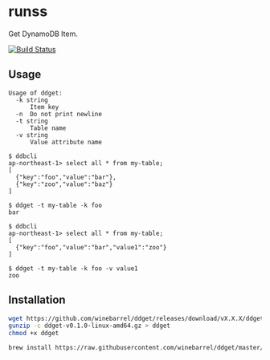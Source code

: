 # runss

Get DynamoDB Item.

[![Build Status](https://travis-ci.org/winebarrel/ddget.svg?branch=master)](https://travis-ci.org/winebarrel/ddget)

## Usage

```
Usage of ddget:
  -k string
      Item key
  -n  Do not print newline
  -t string
      Table name
  -v string
      Value attribute name
```

```
$ ddbcli
ap-northeast-1> select all * from my-table;
[
  {"key":"foo","value":"bar"},
  {"key":"zoo","value":"baz"}
]

$ ddget -t my-table -k foo
bar
```

```
$ ddbcli
ap-northeast-1> select all * from my-table;
[
  {"key":"foo","value":"bar","value1":"zoo"}
]

$ ddget -t my-table -k foo -v value1
zoo
```

## Installation

```sh
wget https://github.com/winebarrel/ddget/releases/download/vX.X.X/ddget-vX.X.X-linux-amd64.gz
gunzip -c ddget-v0.1.0-linux-amd64.gz > ddget
chmod +x ddget
```

```sh
brew install https://raw.githubusercontent.com/winebarrel/ddget/master/homebrew/ddget.rb
```
